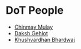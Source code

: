 # DoT People

<!-- - [YOUR NAME](https://github.com/<YOUR-GITHUB-USERNAME>) -->

- [Chinmay Mulay](https://github.com/cmulay)
- [Daksh Gehlot](https://github.com/TheOathkeeper)
- [Khushvardhan Bhardwaj](https://github.com/cryptbird)
